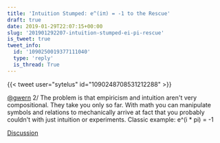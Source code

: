 ```yaml
---
title: 'Intuition Stumped: e^(iπ) = -1 to the Rescue'
draft: true
date: 2019-01-29T22:07:15+00:00
slug: '201901292207-intuition-stumped-ei-pi-rescue'
is_tweet: true
tweet_info:
  id: '1090250019377111040'
  type: 'reply'
  is_thread: True
---
```




{{< tweet user="sytelus" id="1090248708531212288" >}}

[@gwern](https://x.com/gwern) 2/ The problem is that empiricism and intuition aren't very compositional. They take you only so far. With math you can manipulate symbols and relations to mechanically arrive at fact that you probably couldn't with just intuition or experiments. Classic example: e^(i * pi) = -1

[Discussion](https://x.com/sytelus/status/1090250019377111040)
